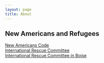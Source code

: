 ```yaml
---
layout: page
title: About
---
```


## New Americans and Refugees  

[New Americans Code](http://www.newamericanscode.com)  
[International Rescue Committee](https://www.rescue.org)  
[International Rescue Committee in Boise](https://www.rescue.org/united-states/boise-id) 
